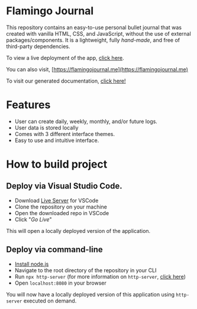 # Flamingo Journal

This repository contains an easy-to-use personal bullet journal that was created with vanilla HTML, CSS, and JavaScript, without the use of external packages/components. It is a lightweight, fully _hand-made_, and free of third-party dependencies.

To view a live deployment of the app, [click here](https://cse110-sp21-group18.github.io/Bullet-Journal-App).

You can also visit, [https://flamingojournal.me](https://flamingojournal.me)

To visit our generated documentation, [click here!](https://cse110-sp21-group18.github.io/Bullet-Journal-App/docs/index.html)

# Features

-   User can create daily, weekly, monthly, and/or future logs.
-   User data is stored locally
-   Comes with 3 different interface themes.
-   Easy to use and intuitive interface.

# How to build project

## Deploy via Visual Studio Code.

-   Download [Live Server](https://marketplace.visualstudio.com/items?itemName=ritwickdey.LiveServer) for VSCode
-   Clone the repository on your machine
-   Open the downloaded repo in VSCode
-   Click "_Go Live_"

This will open a locally deployed version of the application.

## Deploy via command-line

-   [Install node.js](https://nodejs.org/en/download/)
-   Navigate to the root directory of the repository in your CLI
-   Run `npx http-server` (for more information on `http-server`, [click here](https://www.npmjs.com/package/http-server))
-   Open `localhost:8080` in your browser

You will now have a locally deployed version of this application using `http-server` executed on demand.
